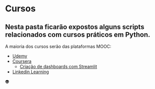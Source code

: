# Cursos

## Nesta pasta ficarão expostos alguns scripts relacionados com cursos práticos em Python.

A maioria dos cursos serão das plataformas MOOC:

* [Udemy](https://www.udemy.com/)
* [Coursera](https://www.coursera.org/)
  * [Criação de dashboards com Streamlit](https://github.com/guoliveira/pythonportofolio/blob/master/cursos/Coursera/Streamlit.md)
* [Linkedin Learning](https://www.linkedin.com/learning/)

:alien:
